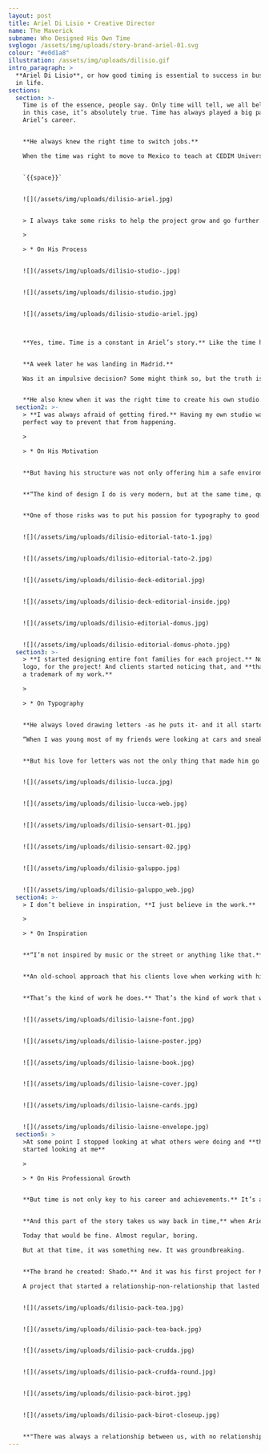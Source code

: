 ```yaml
---
layout: post
title: Ariel Di Lisio • Creative Director
name: The Maverick
subname: Who Designed His Own Time
svglogo: /assets/img/uploads/story-brand-ariel-01.svg
colour: "#e0d1a8"
illustration: /assets/img/uploads/dilisio.gif
intro_paragraph: >
  **Ariel Di Lisio**, or how good timing is essential to success in business and
  in life.
sections:
  section: >-
    Time is of the essence, people say. Only time will tell, we all believe. But
    in this case, it’s absolutely true. Time has always played a big part in
    Ariel’s career. 


    **He always knew the right time to switch jobs.**

    When the time was right to move to Mexico to teach at CEDIM University in Monterrey. And even when to partner with a former of his students there to create a new studio and work on that very same university’s branding and design system.


    `{{space}}`


    ![](/assets/img/uploads/dilisio-ariel.jpg)


    > I always take some risks to help the project grow and go further. **But the most important thing is to realize how far or how big a risk you can take, without falling**.

    >

    > * On His Process


    ![](/assets/img/uploads/dilisio-studio-.jpg)


    ![](/assets/img/uploads/dilisio-studio.jpg)


    ![](/assets/img/uploads/dilisio-studio-ariel.jpg)



    **Yes, time. Time is a constant in Ariel’s story.** Like the time he was having lunch with his parents and a friend asked if he would go to Europe with him.


    **A week later he was landing in Madrid.**

    Was it an impulsive decision? Some might think so, but the truth is, the time was just right. And he knew it. That trip shaped him in many ways. As a person and as a designer. It shaped him as a typographer. 


    **He also knew when it was the right time to create his own studio.** And that was very early in his career. From the very beginning, Ariel knew he did not want to depend on someone else’s luck or business skills. Having his studio was his way to be in absolute control, to rely only on his own talent and efforts, to feel safe. So, he started his own creative business.
  section2: >-
    > **I was always afraid of getting fired.** Having my own studio was the
    perfect way to prevent that from happening.

    >

    > * On His Motivation


    **But having his structure was not only offering him a safe environment.** It also gave him the chance to try new things, to shape his product and to create a personal style.


    **“The kind of design I do is very modern, but at the same time, quite clean and simple.** That does not mean I don’t take chances. I always take some risks to help the project grow and go further. But the most important thing is to realize how far or how big a risk you can take, without falling.”


    **One of those risks was to put his passion for typography to good use.**


    ![](/assets/img/uploads/dilisio-editorial-tato-1.jpg)


    ![](/assets/img/uploads/dilisio-editorial-tato-2.jpg)


    ![](/assets/img/uploads/dilisio-deck-editorial.jpg)


    ![](/assets/img/uploads/dilisio-deck-editorial-inside.jpg)


    ![](/assets/img/uploads/dilisio-editorial-domus.jpg)


    ![](/assets/img/uploads/dilisio-editorial-domus-photo.jpg)
  section3: >-
    > **I started designing entire font families for each project.** Not for the
    logo, for the project! And clients started noticing that, and **that became
    a trademark of my work.**

    >

    > * On Typography


    **He always loved drawing letters -as he puts it- and it all started from a certain sensibility for the shapes, the symbols, all that a letter embodies.**

    “When I was young most of my friends were looking at cars and sneakers all day, I was looking at letters all the time."


    **But his love for letters was not the only thing that made him go that way,** having designed a great number of logos at early stages in his career gave him a certain typographic training, experience. And that made him realize it was something that just came naturally to him. As natural as the paper and pencil that kick off all his projects, or the old school not "inspiration focus" approach to everything he does.


    ![](/assets/img/uploads/dilisio-lucca.jpg)


    ![](/assets/img/uploads/dilisio-lucca-web.jpg)


    ![](/assets/img/uploads/dilisio-sensart-01.jpg)


    ![](/assets/img/uploads/dilisio-sensart-02.jpg)


    ![](/assets/img/uploads/dilisio-galuppo.jpg)


    ![](/assets/img/uploads/dilisio-galuppo_web.jpg)
  section4: >-
    > I don’t believe in inspiration, **I just believe in the work.**

    >

    > * On Inspiration


    **“I’m not inspired by music or the street or anything like that.** I just look to create new stuff all the time. Basically, I don’t believe in inspiration, I just believe in the work”.


    **An old-school approach that his clients love when working with him,** clients like Nicolas Laisné, The Tea Atelier, Discovery or Centre Pompidou, whose projects helped him be selected for the Lubalin Now Exhibition Center of Design and Typography at Cooper Union, New York. Or for the ID Magazine special edition as one of the 40 designers from around the world to be followed.


    **That’s the kind of work he does.** That’s the kind of work that was published in several design and typography books and magazines from around the globe in the last 10 years.  


    ![](/assets/img/uploads/dilisio-laisne-font.jpg)


    ![](/assets/img/uploads/dilisio-laisne-poster.jpg)


    ![](/assets/img/uploads/dilisio-laisne-book.jpg)


    ![](/assets/img/uploads/dilisio-laisne-cover.jpg)


    ![](/assets/img/uploads/dilisio-laisne-cards.jpg)


    ![](/assets/img/uploads/dilisio-laisne-envelope.jpg)
  section5: >
    >At some point I stopped looking at what others were doing and **they
    started looking at me**

    > 

    > * On His Professional Growth


    **But time is not only key to his career and achievements.** It’s also a huge part of his story with Macramè. 


    **And this part of the story takes us way back in time,** when Ariel was commissioned to work on a logo. A specific logo, for a specific client. A client he had not met. A client that was sitting 11,000 km and a few hours away.

    Today that would be fine. Almost regular, boring.

    But at that time, it was something new. It was groundbreaking. 


    **The brand he created: Shado.** And it was his first project for Macramè.

    A project that started a relationship-non-relationship that lasted until today.


    ![](/assets/img/uploads/dilisio-pack-tea.jpg)


    ![](/assets/img/uploads/dilisio-pack-tea-back.jpg)


    ![](/assets/img/uploads/dilisio-pack-crudda.jpg)


    ![](/assets/img/uploads/dilisio-pack-crudda-round.jpg)


    ![](/assets/img/uploads/dilisio-pack-birot.jpg)


    ![](/assets/img/uploads/dilisio-pack-birot-closeup.jpg)


    **"There was always a relationship between us, with no relationship..."** That's how Ariel describes his relationship with Macramè. Something we feel but cannot explain. Time now tells us all how important that first job was, because 15 years after that first job, Ariel and Macramè are back in business together, developing the brand identity for Imprendibili. A project that aims to launch new generation editorial projects on social media. A project that makes the most of the time we live on. Just as Ariel has done his entire life.
---
```

